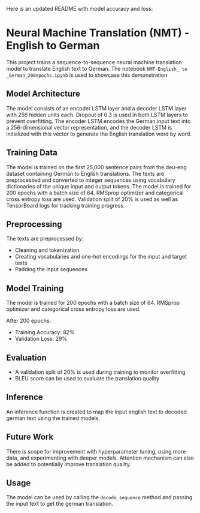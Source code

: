  Here is an updated README with model accuracy and loss:

# Neural Machine Translation (NMT) - English to German

This project trains a sequence-to-sequence neural machine translation model to translate English text to German. 
The notebook `NMT-English_ to _German_200epochs.ipynb` is used to showcase this demonstration

## Model Architecture
The model consists of an encoder LSTM layer and a decoder LSTM layer with 256 hidden units each. Dropout of 0.3 is used in both LSTM layers to prevent overfitting.
The encoder LSTM encodes the German input text into a 256-dimensional vector representation, and the decoder LSTM is initialized with this vector to generate the English translation word by word.

## Training Data 

The model is trained on the first 25,000 sentence pairs from the deu-eng dataset containing German to English translations. 
The texts are preprocessed and converted to integer sequences using vocabulary dictionaries of the unique input and output tokens.
The model is trained for 200 epochs with a batch size of 64. RMSprop optimizer and categorical cross entropy loss are used. 
Validation split of 20% is used as well as TensorBoard logs for tracking training progress.

## Preprocessing
The texts are preprocessed by:
- Cleaning and tokenization
- Creating vocabularies and one-hot encodings for the input and target texts 
- Padding the input sequences

## Model Training
The model is trained for 200 epochs with a batch size of 64. RMSprop optimizer and categorical cross entropy loss are used.

After 200 epochs:
- Training Accuracy: 82%
- Validation Loss: 29%

## Evaluation
- A validation split of 20% is used during training to monitor overfitting
- BLEU score can be used to evaluate the translation quality

## Inference
An inference function is created to map the input english text to decoded german text using the trained models. 

## Future Work
There is scope for improvement with hyperparameter tuning, using more data, and experimenting with deeper models. Attention mechanism can also be added to potentially improve translation quality.

## Usage
The model can be used by calling the `decode_sequence` method and passing the input text to get the german translation.
